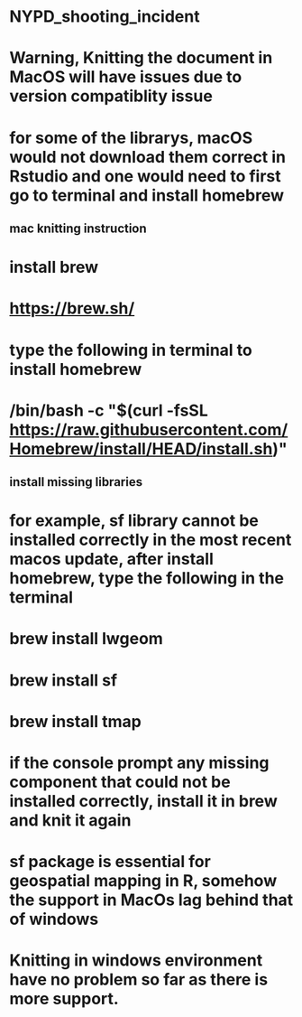# NYPD_shooting_incident
 
# Warning, Knitting the document in MacOS will have issues due to version compatiblity issue 
# for some of the librarys, macOS would not download them correct in Rstudio and one would need to first go to terminal and install homebrew 

## mac knitting instruction
#
#  install brew
#  https://brew.sh/
#
# type the following in terminal to install homebrew
# /bin/bash -c "$(curl -fsSL https://raw.githubusercontent.com/Homebrew/install/HEAD/install.sh)"

## install missing libraries
# for example, sf library cannot be installed correctly in the most recent macos update, after install homebrew, type the following in the terminal
# brew install lwgeom
# brew install sf
# brew install tmap
#
# if the console prompt any missing component that could not be installed correctly, install it in brew and knit it again
# sf package is essential for geospatial mapping in R, somehow the support in MacOs lag behind that of windows
#
# Knitting in windows environment have no problem so far as there is more support.